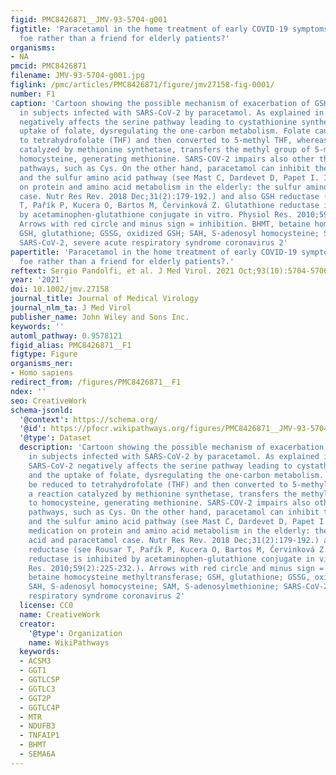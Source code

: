 ```yaml
---
figid: PMC8426871__JMV-93-5704-g001
figtitle: 'Paracetamol in the home treatment of early COVID‐19 symptoms: A possible
  foe rather than a friend for elderly patients?'
organisms:
- NA
pmcid: PMC8426871
filename: JMV-93-5704-g001.jpg
figlink: /pmc/articles/PMC8426871/figure/jmv27158-fig-0001/
number: F1
caption: 'Cartoon showing the possible mechanism of exacerbation of GSH depletion
  in subjects infected with SARS‐CoV‐2 by paracetamol. As explained in the text, SARS‐CoV‐2
  negatively affects the serine pathway leading to cystathionine synthesis and the
  uptake of folate, dysregulating the one‐carbon metabolism. Folate can be reduced
  to tetrahydrofolate (THF) and then converted to 5‐methyl THF, whereas a reaction
  catalyzed by methionine synthetase, transfers the methyl group of 5‐methyl‐THF to
  homocysteine, generating methionine. SARS‐COV‐2 impairs also other thiolic‐exchanging
  pathways, such as Cys. On the other hand, paracetamol can inhibit the serine pathway
  and the sulfur amino acid pathway (see Mast C, Dardevet D, Papet I. Impact of medication
  on protein and amino acid metabolism in the elderly: the sulfur amino acid and paracetamol
  case. Nutr Res Rev. 2018 Dec;31(2):179‐192.) and also GSH reductase (see Rousar
  T, Pařík P, Kucera O, Bartos M, Červinková Z. Glutathione reductase is inhibited
  by acetaminophen‐glutathione conjugate in vitro. Physiol Res. 2010;59(2):225‐232.).
  Arrows with red circle and minus sign = inhibition. BHMT, betaine homocysteine methyltransferase;
  GSH, glutathione; GSSG, oxidized GSH; SAH, S‐adenosyl homocysteine; SAM, S‐adenosylmethionine;
  SARS‐CoV‐2, severe acute respiratory syndrome coronavirus 2'
papertitle: 'Paracetamol in the home treatment of early COVID‐19 symptoms: A possible
  foe rather than a friend for elderly patients?.'
reftext: Sergio Pandolfi, et al. J Med Virol. 2021 Oct;93(10):5704-5706.
year: '2021'
doi: 10.1002/jmv.27158
journal_title: Journal of Medical Virology
journal_nlm_ta: J Med Virol
publisher_name: John Wiley and Sons Inc.
keywords: ''
automl_pathway: 0.9578121
figid_alias: PMC8426871__F1
figtype: Figure
organisms_ner:
- Homo sapiens
redirect_from: /figures/PMC8426871__F1
ndex: ''
seo: CreativeWork
schema-jsonld:
  '@context': https://schema.org/
  '@id': https://pfocr.wikipathways.org/figures/PMC8426871__JMV-93-5704-g001.html
  '@type': Dataset
  description: 'Cartoon showing the possible mechanism of exacerbation of GSH depletion
    in subjects infected with SARS‐CoV‐2 by paracetamol. As explained in the text,
    SARS‐CoV‐2 negatively affects the serine pathway leading to cystathionine synthesis
    and the uptake of folate, dysregulating the one‐carbon metabolism. Folate can
    be reduced to tetrahydrofolate (THF) and then converted to 5‐methyl THF, whereas
    a reaction catalyzed by methionine synthetase, transfers the methyl group of 5‐methyl‐THF
    to homocysteine, generating methionine. SARS‐COV‐2 impairs also other thiolic‐exchanging
    pathways, such as Cys. On the other hand, paracetamol can inhibit the serine pathway
    and the sulfur amino acid pathway (see Mast C, Dardevet D, Papet I. Impact of
    medication on protein and amino acid metabolism in the elderly: the sulfur amino
    acid and paracetamol case. Nutr Res Rev. 2018 Dec;31(2):179‐192.) and also GSH
    reductase (see Rousar T, Pařík P, Kucera O, Bartos M, Červinková Z. Glutathione
    reductase is inhibited by acetaminophen‐glutathione conjugate in vitro. Physiol
    Res. 2010;59(2):225‐232.). Arrows with red circle and minus sign = inhibition. BHMT,
    betaine homocysteine methyltransferase; GSH, glutathione; GSSG, oxidized GSH;
    SAH, S‐adenosyl homocysteine; SAM, S‐adenosylmethionine; SARS‐CoV‐2, severe acute
    respiratory syndrome coronavirus 2'
  license: CC0
  name: CreativeWork
  creator:
    '@type': Organization
    name: WikiPathways
  keywords:
  - ACSM3
  - GGT1
  - GGTLC5P
  - GGTLC3
  - GGT2P
  - GGTLC4P
  - MTR
  - NDUFB3
  - TNFAIP1
  - BHMT
  - SEMA6A
---
```

